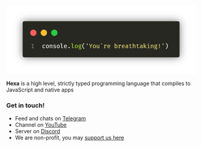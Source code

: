 <p align="center">
  <img width="550" src="./profile/breathtaking.png">
</p>

**Hexa** is a high level, strictly typed programming language that compiles to JavaScript and native apps

### Get in touch!

- Feed and chats on [Telegram](https://t.me/s/hexalang_news/42)
- Channel on [YouTube](https://www.youtube.com/channel/UChcz5b20vDOk4ERoPs-pCbw)
- Server on [Discord](https://discord.gg/SsAWf9M)
- We are non-profit, you may [support us here](https://hexalang.github.io/donate)
